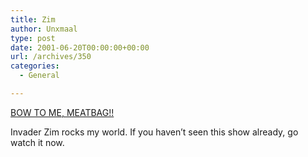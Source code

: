 ```yaml
---
title: Zim
author: Unxmaal
type: post
date: 2001-06-20T00:00:00+00:00
url: /archives/350
categories:
  - General

---
```

<A HREF="http://zim.iwarp.com/">BOW TO ME, MEATBAG!!</A> 

Invader Zim rocks my world. If you haven&#8217;t seen this show already, go watch it now.